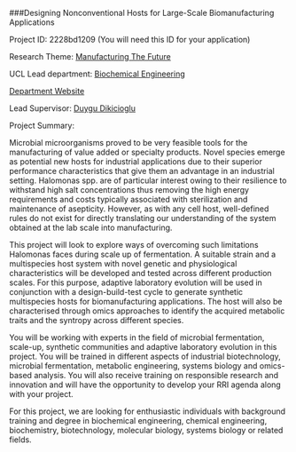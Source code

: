 ###Designing Nonconventional Hosts for Large-Scale Biomanufacturing Applications

Project ID: 2228bd1209
(You will need this ID for your application)

Research Theme: [Manufacturing The Future](../themes/manufacturing-the-future.md)

UCL Lead department: [Biochemical Engineering](../departments/biochemical-engineering.md)

[Department Website](https://www.ucl.ac.uk/biochemical-engineering)

Lead Supervisor: [Duygu Dikicioglu](https://iris.ucl.ac.uk/iris/browse/profile?upi=DDIKI78)

Project Summary:

Microbial microorganisms proved to be very feasible tools for the manufacturing of value added or specialty products. Novel species emerge as potential new hosts for industrial applications due to their superior performance characteristics that give them an advantage in an industrial setting. Halomonas spp. are of particular interest owing to their resilience to withstand high salt concentrations thus removing the high energy requirements and costs typically associated with sterilization and maintenance of asepticity. However, as with any cell host, well-defined rules do not exist for directly translating our understanding of the system obtained at the lab scale into manufacturing. 
 
 This project will look to explore ways of overcoming such limitations Halomonas faces during scale up of fermentation. A suitable strain and a multispecies host system with novel genetic and physiological characteristics will be developed and tested across different production scales. For this purpose, adaptive laboratory evolution will be used in conjunction with a design-build-test cycle to generate synthetic multispecies hosts for biomanufacturing applications. The host will also be characterised through omics approaches to identify the acquired metabolic traits and the syntropy across different species. 
 
 You will be working with experts in the field of microbial fermentation, scale-up, synthetic communities and adaptive laboratory evolution in this project. You will be trained in different aspects of industrial biotechnology, microbial fermentation, metabolic engineering, systems biology and omics-based analysis. You will also receive training on responsible research and innovation and will have the opportunity to develop your RRI agenda along with your project. 
 
 For this project, we are looking for enthusiastic individuals with background training and degree in biochemical engineering, chemical engineering, biochemistry, biotechnology, molecular biology, systems biology or related fields.